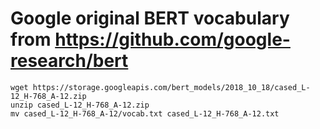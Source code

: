# Google original BERT vocabulary from https://github.com/google-research/bert

```
wget https://storage.googleapis.com/bert_models/2018_10_18/cased_L-12_H-768_A-12.zip
unzip cased_L-12_H-768_A-12.zip
mv cased_L-12_H-768_A-12/vocab.txt cased_L-12_H-768_A-12.txt
```
